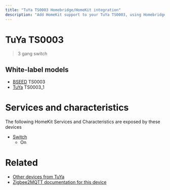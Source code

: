 ```yaml
---
title: "TuYa TS0003 Homebridge/HomeKit integration"
description: "Add HomeKit support to your TuYa TS0003, using Homebridge, Zigbee2MQTT and homebridge-z2m."
---
```

<!---
This file has been GENERATED using src/docgen/docgen.ts
DO NOT EDIT THIS FILE MANUALLY!
-->
# TuYa TS0003
> 3 gang switch


## White-label models
* [BSEED](../index.md#bseed) TS0003
* [TuYa](../index.md#tuya) TS0003_1

# Services and characteristics
The following HomeKit Services and Characteristics are exposed by
these devices

* [Switch](../../switch.md)
  * On


# Related
* [Other devices from TuYa](../index.md#tuya)
* [Zigbee2MQTT documentation for this device](https://www.zigbee2mqtt.io/devices/TS0003.html)